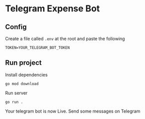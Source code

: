 # Telegram Expense Bot

## Config
Create a file called `.env` at the root and paste the following
```
TOKEN=YOUR_TELEGRAM_BOT_TOKEN
```

## Run project
Install dependencies
```
go mod download
```
Run server
```
go run .
```
Your telegram bot is now Live. Send some messages on Telegram


